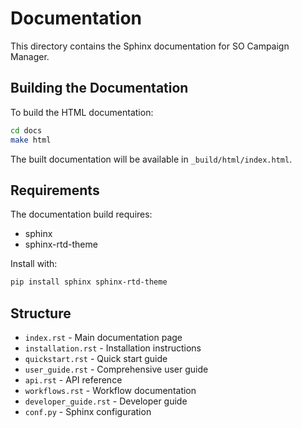# Documentation

This directory contains the Sphinx documentation for SO Campaign Manager.

## Building the Documentation

To build the HTML documentation:

```bash
cd docs
make html
```

The built documentation will be available in `_build/html/index.html`.

## Requirements

The documentation build requires:

- sphinx
- sphinx-rtd-theme

Install with:

```bash
pip install sphinx sphinx-rtd-theme
```

## Structure

- `index.rst` - Main documentation page
- `installation.rst` - Installation instructions
- `quickstart.rst` - Quick start guide
- `user_guide.rst` - Comprehensive user guide
- `api.rst` - API reference
- `workflows.rst` - Workflow documentation
- `developer_guide.rst` - Developer guide
- `conf.py` - Sphinx configuration